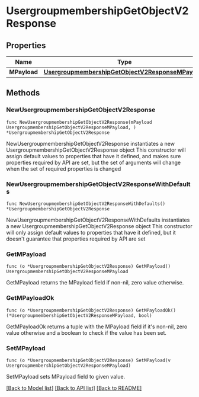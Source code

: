 # UsergroupmembershipGetObjectV2Response

## Properties

Name | Type | Description | Notes
------------ | ------------- | ------------- | -------------
**MPayload** | [**UsergroupmembershipGetObjectV2ResponseMPayload**](UsergroupmembershipGetObjectV2ResponseMPayload.md) |  | 

## Methods

### NewUsergroupmembershipGetObjectV2Response

`func NewUsergroupmembershipGetObjectV2Response(mPayload UsergroupmembershipGetObjectV2ResponseMPayload, ) *UsergroupmembershipGetObjectV2Response`

NewUsergroupmembershipGetObjectV2Response instantiates a new UsergroupmembershipGetObjectV2Response object
This constructor will assign default values to properties that have it defined,
and makes sure properties required by API are set, but the set of arguments
will change when the set of required properties is changed

### NewUsergroupmembershipGetObjectV2ResponseWithDefaults

`func NewUsergroupmembershipGetObjectV2ResponseWithDefaults() *UsergroupmembershipGetObjectV2Response`

NewUsergroupmembershipGetObjectV2ResponseWithDefaults instantiates a new UsergroupmembershipGetObjectV2Response object
This constructor will only assign default values to properties that have it defined,
but it doesn't guarantee that properties required by API are set

### GetMPayload

`func (o *UsergroupmembershipGetObjectV2Response) GetMPayload() UsergroupmembershipGetObjectV2ResponseMPayload`

GetMPayload returns the MPayload field if non-nil, zero value otherwise.

### GetMPayloadOk

`func (o *UsergroupmembershipGetObjectV2Response) GetMPayloadOk() (*UsergroupmembershipGetObjectV2ResponseMPayload, bool)`

GetMPayloadOk returns a tuple with the MPayload field if it's non-nil, zero value otherwise
and a boolean to check if the value has been set.

### SetMPayload

`func (o *UsergroupmembershipGetObjectV2Response) SetMPayload(v UsergroupmembershipGetObjectV2ResponseMPayload)`

SetMPayload sets MPayload field to given value.



[[Back to Model list]](../README.md#documentation-for-models) [[Back to API list]](../README.md#documentation-for-api-endpoints) [[Back to README]](../README.md)


